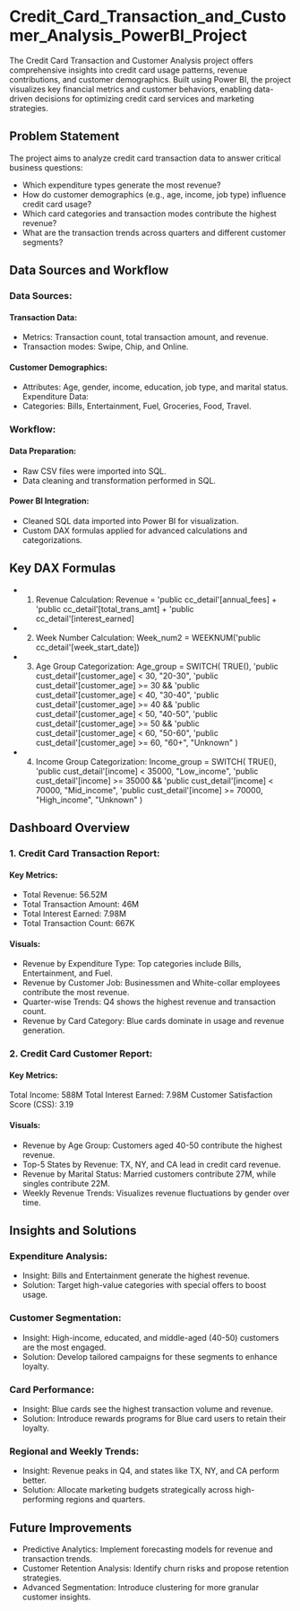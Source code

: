 # Credit_Card_Transaction_and_Customer_Analysis_PowerBI_Project
The Credit Card Transaction and Customer Analysis project offers comprehensive insights into credit card usage patterns, revenue contributions, and customer demographics. Built using Power BI, the project visualizes key financial metrics and customer behaviors, enabling data-driven decisions for optimizing credit card services and marketing strategies.

## Problem Statement
The project aims to analyze credit card transaction data to answer critical business questions:
- Which expenditure types generate the most revenue?
- How do customer demographics (e.g., age, income, job type) influence credit card usage?
- Which card categories and transaction modes contribute the highest revenue?
- What are the transaction trends across quarters and different customer segments?

## Data Sources and Workflow
### Data Sources:
#### Transaction Data:
- Metrics: Transaction count, total transaction amount, and revenue.
- Transaction modes: Swipe, Chip, and Online.
#### Customer Demographics:
- Attributes: Age, gender, income, education, job type, and marital status.
Expenditure Data:
- Categories: Bills, Entertainment, Fuel, Groceries, Food, Travel.
  
### Workflow:
#### Data Preparation:
- Raw CSV files were imported into SQL.
- Data cleaning and transformation performed in SQL.
#### Power BI Integration:
- Cleaned SQL data imported into Power BI for visualization.
- Custom DAX formulas applied for advanced calculations and categorizations.
  
## Key DAX Formulas
- 1. Revenue Calculation:
Revenue = 'public cc_detail'[annual_fees] + 
          'public cc_detail'[total_trans_amt] + 
          'public cc_detail'[interest_earned]
  
- 2. Week Number Calculation:
Week_num2 = WEEKNUM('public cc_detail'[week_start_date])

- 3. Age Group Categorization:
Age_group = SWITCH(
    TRUE(),
    'public cust_detail'[customer_age] < 30, "20-30",
    'public cust_detail'[customer_age] >= 30 && 'public cust_detail'[customer_age] < 40, "30-40",
    'public cust_detail'[customer_age] >= 40 && 'public cust_detail'[customer_age] < 50, "40-50",
    'public cust_detail'[customer_age] >= 50 && 'public cust_detail'[customer_age] < 60, "50-60",
    'public cust_detail'[customer_age] >= 60, "60+",
    "Unknown"
)

- 4. Income Group Categorization:
Income_group = SWITCH(
    TRUE(),
    'public cust_detail'[income] < 35000, "Low_income",
    'public cust_detail'[income] >= 35000 && 'public cust_detail'[income] < 70000, "Mid_income",
    'public cust_detail'[income] >= 70000, "High_income",
    "Unknown"
)

## Dashboard Overview
### 1. Credit Card Transaction Report:
#### Key Metrics:
- Total Revenue: 56.52M
- Total Transaction Amount: 46M
- Total Interest Earned: 7.98M
- Total Transaction Count: 667K
  
#### Visuals:
- Revenue by Expenditure Type: Top categories include Bills, Entertainment, and Fuel.
- Revenue by Customer Job: Businessmen and White-collar employees contribute the most revenue.
- Quarter-wise Trends: Q4 shows the highest revenue and transaction count.
- Revenue by Card Category: Blue cards dominate in usage and revenue generation.
  
### 2. Credit Card Customer Report:
#### Key Metrics:
Total Income: 588M
Total Interest Earned: 7.98M
Customer Satisfaction Score (CSS): 3.19

#### Visuals:
- Revenue by Age Group: Customers aged 40-50 contribute the highest revenue.
- Top-5 States by Revenue: TX, NY, and CA lead in credit card revenue.
- Revenue by Marital Status: Married customers contribute 27M, while singles contribute 22M.
- Weekly Revenue Trends: Visualizes revenue fluctuations by gender over time.
  
## Insights and Solutions
### Expenditure Analysis:
- Insight: Bills and Entertainment generate the highest revenue.
- Solution: Target high-value categories with special offers to boost usage.

### Customer Segmentation:
- Insight: High-income, educated, and middle-aged (40-50) customers are the most engaged.
- Solution: Develop tailored campaigns for these segments to enhance loyalty.

### Card Performance:
- Insight: Blue cards see the highest transaction volume and revenue.
- Solution: Introduce rewards programs for Blue card users to retain their loyalty.
  
### Regional and Weekly Trends:
- Insight: Revenue peaks in Q4, and states like TX, NY, and CA perform better.
- Solution: Allocate marketing budgets strategically across high-performing regions and quarters.
  
## Future Improvements
- Predictive Analytics: Implement forecasting models for revenue and transaction trends.
- Customer Retention Analysis: Identify churn risks and propose retention strategies.
- Advanced Segmentation: Introduce clustering for more granular customer insights.
